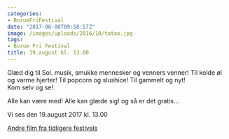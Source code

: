 ```yaml
---
categories:
- BorumFriFestival
date: "2017-06-08T09:58:57Z"
image: /images/uploads/2016/10/tatoo.jpg
tags:
- Borum Fri Festival
title: 19.august kl. 13.00
---
```




Glæd dig til Sol. musik, smukke mennesker og venners venner! Til kolde øl og varme hjerter! Til popcorn og slushice! Til gammelt og nyt!  
Kom selv og se!

Alle kan være med! Alle kan glæde sig! og så er det gratis…

Vi ses den 19.august 2017 kl. 13.00

[Andre film fra tidligere festivals](https://www.youtube.com/channel/UCNjVmtaRehkGjnAtPX43EEA)